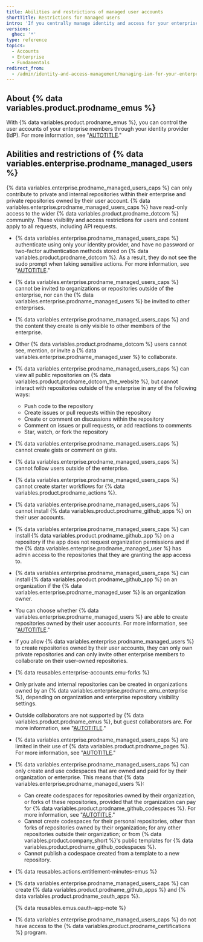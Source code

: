 ```yaml
---
title: Abilities and restrictions of managed user accounts
shortTitle: Restrictions for managed users
intro: 'If you centrally manage identity and access for your enterprise members on {% data variables.product.prodname_dotcom %} from your identity provider (IdP), some abilities and restrictions apply for your users'' experience on {% data variables.product.prodname_dotcom_the_website %}.'
versions:
  ghec: '*'
type: reference
topics:
  - Accounts
  - Enterprise
  - Fundamentals
redirect_from:
  - /admin/identity-and-access-management/managing-iam-for-your-enterprise/abilities-and-restrictions-of-managed-user-accounts
---
```


## About {% data variables.product.prodname_emus %}

With {% data variables.product.prodname_emus %}, you can control the user accounts of your enterprise members through your identity provider (IdP). For more information, see "[AUTOTITLE](/admin/identity-and-access-management/using-enterprise-managed-users-for-iam/about-enterprise-managed-users)."

## Abilities and restrictions of {% data variables.enterprise.prodname_managed_users %}

{% data variables.enterprise.prodname_managed_users_caps %} can only contribute to private and internal repositories within their enterprise and private repositories owned by their user account. {% data variables.enterprise.prodname_managed_users_caps %} have read-only access to the wider {% data variables.product.prodname_dotcom %} community. These visibility and access restrictions for users and content apply to all requests, including API requests.

- {% data variables.enterprise.prodname_managed_users_caps %} authenticate using only your identity provider, and have no password or two-factor authentication methods stored on {% data variables.product.prodname_dotcom %}. As a result, they do not see the sudo prompt when taking sensitive actions. For more information, see "[AUTOTITLE](/authentication/keeping-your-account-and-data-secure/sudo-mode)."
- {% data variables.enterprise.prodname_managed_users_caps %} cannot be invited to organizations or repositories outside of the enterprise, nor can the {% data variables.enterprise.prodname_managed_users %} be invited to other enterprises.
- {% data variables.enterprise.prodname_managed_users_caps %} and the content they create is only visible to other members of the enterprise.
- Other {% data variables.product.prodname_dotcom %} users cannot see, mention, or invite a {% data variables.enterprise.prodname_managed_user %} to collaborate.
- {% data variables.enterprise.prodname_managed_users_caps %} can view all public repositories on {% data variables.product.prodname_dotcom_the_website %}, but cannot interact with repositories outside of the enterprise in any of the following ways:
  - Push code to the repository
  - Create issues or pull requests within the repository
  - Create or comment on discussions within the repository
  - Comment on issues or pull requests, or add reactions to comments
  - Star, watch, or fork the repository

- {% data variables.enterprise.prodname_managed_users_caps %} cannot create gists or comment on gists.
- {% data variables.enterprise.prodname_managed_users_caps %} cannot follow users outside of the enterprise.
- {% data variables.enterprise.prodname_managed_users_caps %} cannot create starter workflows for {% data variables.product.prodname_actions %}.
- {% data variables.enterprise.prodname_managed_users_caps %} cannot install {% data variables.product.prodname_github_apps %} on their user accounts.
- {% data variables.enterprise.prodname_managed_users_caps %} can install {% data variables.product.prodname_github_app %} on a repository if the app does not request organization permissions and if the {% data variables.enterprise.prodname_managed_user %} has admin access to the repositories that they are granting the app access to.
- {% data variables.enterprise.prodname_managed_users_caps %} can install {% data variables.product.prodname_github_app %} on an organization if the {% data variables.enterprise.prodname_managed_user %} is an organization owner.
- You can choose whether {% data variables.enterprise.prodname_managed_users %} are able to create repositories owned by their user accounts. For more information, see "[AUTOTITLE](/admin/policies/enforcing-policies-for-your-enterprise/enforcing-repository-management-policies-in-your-enterprise#enforcing-a-policy-for-repository-creation)."
- If you allow {% data variables.enterprise.prodname_managed_users %} to create repositories owned by their user accounts, they can only own private repositories and can only invite other enterprise members to collaborate on their user-owned repositories.
- {% data reusables.enterprise-accounts.emu-forks %}
- Only private and internal repositories can be created in organizations owned by an {% data variables.enterprise.prodname_emu_enterprise %}, depending on organization and enterprise repository visibility settings.
- Outside collaborators are not supported by {% data variables.product.prodname_emus %}, but guest collaborators are. For more information, see "[AUTOTITLE](/admin/user-management/managing-users-in-your-enterprise/roles-in-an-enterprise#guest-collaborators)."
- {% data variables.enterprise.prodname_managed_users_caps %} are limited in their use of {% data variables.product.prodname_pages %}. For more information, see "[AUTOTITLE](/pages/getting-started-with-github-pages/about-github-pages#limitations-for-enterprise-managed-users)."
- {% data variables.enterprise.prodname_managed_users_caps %} can only create and use codespaces that are owned and paid for by their organization or enterprise. This means that {% data variables.enterprise.prodname_managed_users %}:
  - Can create codespaces for repositories owned by their organization, or forks of these repositories, provided that the organization can pay for {% data variables.product.prodname_github_codespaces %}. For more information, see "[AUTOTITLE](/codespaces/managing-codespaces-for-your-organization/choosing-who-owns-and-pays-for-codespaces-in-your-organization)."
  - Cannot create codespaces for their personal repositories, other than forks of repositories owned by their organization; for any other repositories outside their organization; or from {% data variables.product.company_short %}'s public templates for {% data variables.product.prodname_github_codespaces %}.
  - Cannot publish a codespace created from a template to a new repository.
- {% data reusables.actions.entitlement-minutes-emus %}
- {% data variables.enterprise.prodname_managed_users_caps %} can create {% data variables.product.prodname_github_apps %} and {% data variables.product.prodname_oauth_apps %}.

  {% data reusables.emus.oauth-app-note %}

- {% data variables.enterprise.prodname_managed_users_caps %} do not have access to the {% data variables.product.prodname_certifications %} program.
